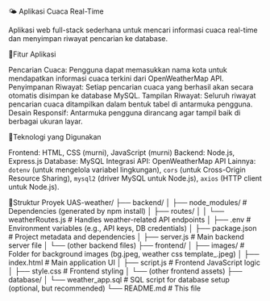 🌤️ Aplikasi Cuaca Real-Time

Aplikasi web full-stack sederhana untuk mencari informasi cuaca real-time dan menyimpan riwayat pencarian ke database.

🚀Fitur Aplikasi

Pencarian Cuaca: Pengguna dapat memasukkan nama kota untuk mendapatkan informasi cuaca terkini dari OpenWeatherMap API.
Penyimpanan Riwayat: Setiap pencarian cuaca yang berhasil akan secara otomatis disimpan ke database MySQL.
Tampilan Riwayat: Seluruh riwayat pencarian cuaca ditampilkan dalam bentuk tabel di antarmuka pengguna.
Desain Responsif: Antarmuka pengguna dirancang agar tampil baik di berbagai ukuran layar.

🧰Teknologi yang Digunakan

Frontend: HTML, CSS (murni), JavaScript (murni)
Backend: Node.js, Express.js
Database: MySQL
Integrasi API: OpenWeatherMap API
Lainnya: `dotenv` (untuk mengelola variabel lingkungan), `cors` (untuk Cross-Origin Resource Sharing), `mysql2` (driver MySQL untuk Node.js), `axios` (HTTP client untuk Node.js).

 📂Struktur Proyek
UAS-weather/
├── backend/
│   ├── node_modules/       # Dependencies (generated by npm install)
│   ├── routes/
│   │   └── weatherRoutes.js # Handles weather-related API endpoints
│   ├── .env                # Environment variables (e.g., API keys, DB credentials)
│   ├── package.json        # Project metadata and dependencies
│   ├── server.js           # Main backend server file
│   └── (other backend files)
├── frontend/
│   ├── images/             # Folder for background images (bg.jpeg, weather css template_.jpeg)
│   ├── index.html          # Main application UI
│   ├── script.js           # Frontend JavaScript logic
│   ├── style.css           # Frontend styling
│   └── (other frontend assets)
├── database/
│   └── weather_app.sql     # SQL script for database setup (optional, but recommended)
└── README.md               # This file
